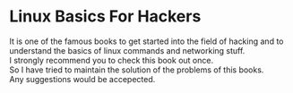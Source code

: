 # Linux Basics For Hackers
It is one of the famous books to get started into the field of hacking and to understand the basics of linux commands and networking stuff.<br>
I strongly recommend you to check this book out once.<br>
So I have tried to maintain the solution of the problems of this books.<br>
Any suggestions would be accepected.